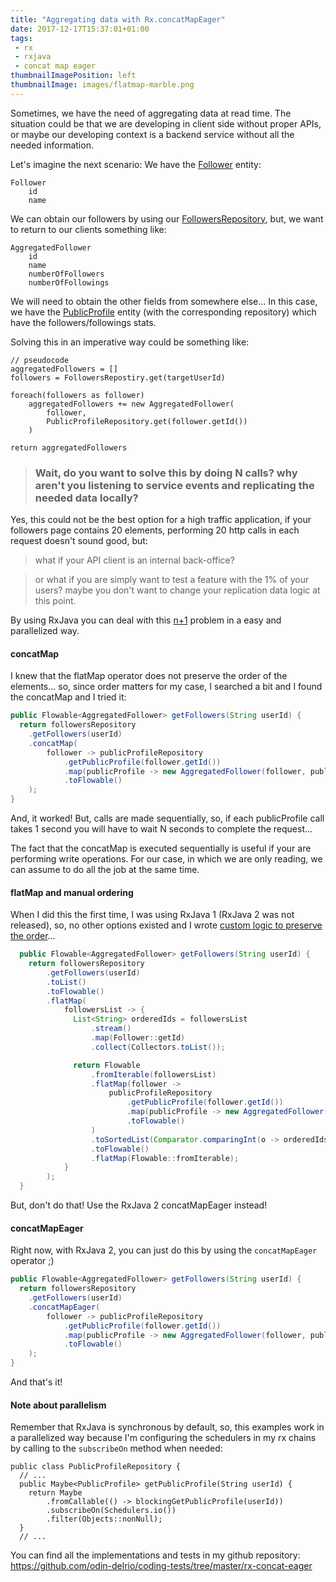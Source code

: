 ```yaml
---
title: "Aggregating data with Rx.concatMapEager"
date: 2017-12-17T15:37:01+01:00
tags:
 - rx
 - rxjava
 - concat map eager
thumbnailImagePosition: left
thumbnailImage: images/flatmap-marble.png
---
```


Sometimes, we have the need of aggregating data at read time.
The situation could be that we are developing in client side without proper APIs, 
or maybe our developing context is a backend service without all the needed information.

<!--more-->

Let's imagine the next scenario:
We have the [Follower](https://github.com/odin-delrio/coding-tests/blob/master/rx-concat-eager/src/main/java/org/odin/Follower.java) entity: 

```
Follower
    id
    name
```

We can obtain our followers by using our [FollowersRepository](https://github.com/odin-delrio/coding-tests/blob/master/rx-concat-eager/src/main/java/org/odin/FollowersRepository.java), but, 
we want to return to our clients something like:

```
AggregatedFollower
    id
    name
    numberOfFollowers
    numberOfFollowings
```

We will need to obtain the other fields from somewhere else... 
In this case, we have the [PublicProfile](https://github.com/odin-delrio/coding-tests/blob/master/rx-concat-eager/src/main/java/org/odin/PublicProfile.java) entity (with the corresponding repository) which have the followers/followings stats.

Solving this in an imperative way could be something like:

```
// pseudocode
aggregatedFollowers = []
followers = FollowersRepostiry.get(targetUserId)

foreach(followers as follower)
    aggregatedFollowers += new AggregatedFollower(
        follower, 
        PublicProfileRepository.get(follower.getId())
    )
    
return aggregatedFollowers
```

> ### Wait, do you want to solve this by doing N calls? why aren't you listening to service events and replicating the needed data locally?
Yes, this could not be the best option for a high traffic application, 
if your followers page contains 20 elements, performing 20 http calls in each request doesn't sound good, but:
 
> what if your API client is an internal back-office? 

> or what if you are simply want to test a feature with the 1% of your users? 
maybe you don't want to change your replication data logic at this point.


By using RxJava you can deal with this [n+1](https://secure.phabricator.com/book/phabcontrib/article/n_plus_one/) problem in a easy and parallelized way.


#### concatMap
I knew that the flatMap operator does not preserve the order of the elements... 
so, since order matters for my case, I searched a bit and I found the concatMap and I tried it:

```java
public Flowable<AggregatedFollower> getFollowers(String userId) {
  return followersRepository
    .getFollowers(userId)
    .concatMap(
        follower -> publicProfileRepository
            .getPublicProfile(follower.getId())
            .map(publicProfile -> new AggregatedFollower(follower, publicProfile))
            .toFlowable()
    );
}
```

And, it worked! But, calls are made sequentially, so, if each publicProfile call takes 1 second you will have to wait
N seconds to complete the request...

The fact that the concatMap is executed sequentially is useful if your are performing write operations. For our case,
in which we are only reading, we can assume to do all the job at the same time.

#### flatMap and manual ordering
When I did this the first time, I was using RxJava 1 (RxJava 2 was not released), so, no other options existed and I
wrote [custom logic to preserve the order](https://github.com/odin-delrio/coding-tests/blob/master/rx-concat-eager/src/main/java/org/odin/aggregatedfollowers/FlatMapWithManualOrderFollowersRepository.java)...

```java
  public Flowable<AggregatedFollower> getFollowers(String userId) {
    return followersRepository
        .getFollowers(userId)
        .toList()
        .toFlowable()
        .flatMap(
            followersList -> {
              List<String> orderedIds = followersList
                  .stream()
                  .map(Follower::getId)
                  .collect(Collectors.toList());

              return Flowable
                  .fromIterable(followersList)
                  .flatMap(follower ->
                      publicProfileRepository
                          .getPublicProfile(follower.getId())
                          .map(publicProfile -> new AggregatedFollower(follower, publicProfile))
                          .toFlowable()
                  )
                  .toSortedList(Comparator.comparingInt(o -> orderedIds.indexOf(o.getFollower().getId())))
                  .toFlowable()
                  .flatMap(Flowable::fromIterable);
            }
        );
  }
```

But, don't do that! Use the RxJava 2 concatMapEager instead!

#### concatMapEager
Right now, with RxJava 2, you can just do this by using the `concatMapEager` operator ;)
```java
public Flowable<AggregatedFollower> getFollowers(String userId) {
  return followersRepository
    .getFollowers(userId)
    .concatMapEager(
        follower -> publicProfileRepository
            .getPublicProfile(follower.getId())
            .map(publicProfile -> new AggregatedFollower(follower, publicProfile))
            .toFlowable()
    );
}
```

And that's it!

#### Note about parallelism
Remember that RxJava is synchronous by default, so, this examples work in a parallelized way because I'm
configuring the schedulers in my rx chains by calling to the `subscribeOn` method when needed:

```
public class PublicProfileRepository {
  // ...
  public Maybe<PublicProfile> getPublicProfile(String userId) {
    return Maybe
        .fromCallable(() -> blockingGetPublicProfile(userId))
        .subscribeOn(Schedulers.io())
        .filter(Objects::nonNull);
  }
  // ...
```

You can find all the implementations and tests in my github repository: https://github.com/odin-delrio/coding-tests/tree/master/rx-concat-eager

